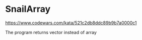 # SnailArray

https://www.codewars.com/kata/521c2db8ddc89b9b7a0000c1

The program returns vector instead of array
